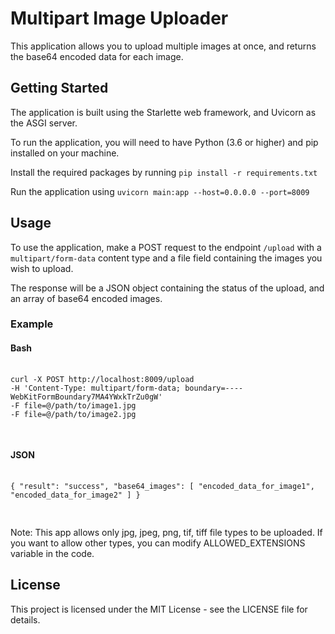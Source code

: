 <!DOCTYPE html>
<html>
<head>
  <title>Multipart Image Uploader</title>
</head>
<body>
  <h1>Multipart Image Uploader</h1>
  <p>This application allows you to upload multiple images at once, and returns the base64 encoded data for each image.</p>
  <h2>Getting Started</h2>
  <p>The application is built using the Starlette web framework, and Uvicorn as the ASGI server.</p>
  <p>To run the application, you will need to have Python (3.6 or higher) and pip installed on your machine.</p>
  <p>Install the required packages by running <code>pip install -r requirements.txt</code></p>
  <p>Run the application using <code>uvicorn main:app --host=0.0.0.0 --port=8009</code></p>
  <h2>Usage</h2>
  <p>To use the application, make a POST request to the endpoint <code>/upload</code> with a <code>multipart/form-data</code> content type and a file field containing the images you wish to upload.</p>
  <p>The response will be a JSON object containing the status of the upload, and an array of base64 encoded images.</p>
  <h3>Example</h3>
  <h4>Bash</h4>
  <pre>
  <code>
curl -X POST http://localhost:8009/upload
-H 'Content-Type: multipart/form-data; boundary=----WebKitFormBoundary7MA4YWxkTrZu0gW'
-F file=@/path/to/image1.jpg
-F file=@/path/to/image2.jpg
  </code>
  </pre>
  <h4>JSON</h4>
  <pre>
  <code>
{ "result": "success", "base64_images": [ "encoded_data_for_image1", "encoded_data_for_image2" ] }
  </code>
  </pre>
  <p>Note: This app allows only jpg, jpeg, png, tif, tiff file types to be uploaded. If you want to allow other types, you can modify ALLOWED_EXTENSIONS variable in the code.</p>
  <h2>License</h2>
  <p>This project is licensed under the MIT License - see the LICENSE file for details.</p>
</body>
</html>
